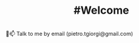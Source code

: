 <div align="center">
  <h1>#Welcome</h1> 
     
  </div>
  <br />
💬📫  Talk to me by email (pietro.tgiorgi@gmail.com) <br />


<br />
<br />
  
 


  
